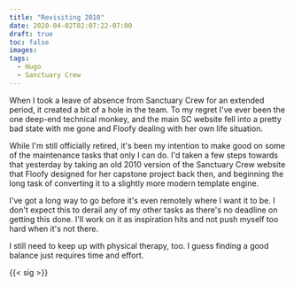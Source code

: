 ```yaml
---
title: "Revisiting 2010"
date: 2020-04-02T02:07:22-07:00
draft: true
toc: false
images:
tags:
  - Hugo
  - Sanctuary Crew
---
```


When I took a leave of absence from Sanctuary Crew for an extended period, it created a bit of a hole in the team. To my regret I've ever been the one deep-end technical monkey, and the main SC website fell into a pretty bad state with me gone and Floofy dealing with her own life situation.

While I'm still officially retired, it's been my intention to make good on some of the maintenance tasks that only I can do. I'd taken a few steps towards that yesterday by taking an old 2010 version of the Sanctuary Crew website that Floofy designed for her capstone project back then, and beginning the long task of converting it to a slightly more modern template engine.

I've got a long way to go before it's even remotely where I want it to be. I don't expect this to derail any of my other tasks as there's no deadline on getting this done. I'll work on it as inspiration hits and not push myself too hard when it's not there.

I still need to keep up with physical therapy, too. I guess finding a good balance just requires time and effort.

{{< sig >}}